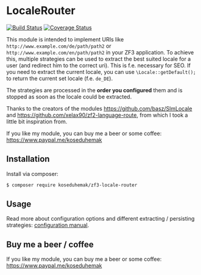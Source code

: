 # LocaleRouter

[![Build Status](https://travis-ci.org/koseduhemak/zf3-locale-router.svg?branch=master)](https://travis-ci.org/koseduhemak/zf3-locale-router)
[![Coverage Status](https://coveralls.io/repos/github/koseduhemak/zf3-locale-router/badge.svg?branch=master)](https://coveralls.io/github/koseduhemak/zf3-locale-router?branch=master)

This module is intended to implement URIs like `http://www.example.com/de/path/path2` or `http://www.example.com/en/path/path2` in your ZF3 application.
To achieve this, multiple strategies can be used to extract the best suited locale for a user (and redirect him to the correct uri). This is f.e. necessary for SEO.
If you need to extract the current locale, you can use `\Locale::getDefault();` to return the current set locale (f.e. `de_DE`).

The strategies are processed in the **order you configured** them and is stopped as soon as the locale could be extracted.

Thanks to the creators of the modules https://github.com/basz/SlmLocale and https://github.com/xelax90/zf2-language-route, from which I took a little bit inspiration from.

If you like my module, you can buy me a beer or some coffee: https://www.paypal.me/koseduhemak

## Installation
Install via composer:
```bash
$ composer require koseduhemak/zf3-locale-router
```

## Usage
Read more about configuration options and different extracting / persisting strategies: [configuration manual](docs/strategies.md).

## Buy me a beer / coffee
If you like my module, you can buy me a beer or some coffee: https://www.paypal.me/koseduhemak